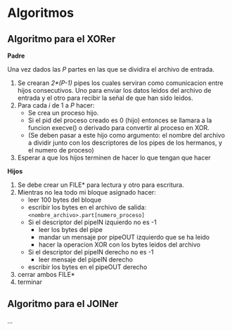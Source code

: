 Algoritmos
==========

Algoritmo para el XORer
-----------------------

__Padre__

Una vez dados las _P_ partes en las que se dividira el archivo de entrada.

1. Se crearan _2*(P-1)_ pipes los cuales serviran como comunicacion entre hijos
 consecutivos. Uno para enviar los datos leidos del archivo de entrada y el
 otro para recibir la señal de que han sido leidos.
2. Para cada _i_ de 1 a _P_ hacer:
	* Se crea un proceso hijo.
	* Si el pid del proceso creado es 0 (hijo) entonces se llamara a la funcion execve() o derivado para convertir al proceso en XOR.
	* (Se deben pasar a este hijo como argumento: el nombre del archivo a dividir junto con los descriptores de los pipes de los hermanos, y el numero de proceso)
3. Esperar a que los hijos terminen de hacer lo que tengan que hacer

__Hijos__

1. Se debe crear un FILE\* para lectura y otro para escritura.
2. Mientras no lea todo mi bloque asignado hacer:
	* leer 100 bytes del bloque
	* escribir los bytes en el archivo de salida: `<nombre_archivo>.part[numero_proceso]`
	* Si el descriptor del pipeIN izquierdo no es -1
		* leer los bytes del pipe
		* mandar un mensaje por pipeOUT izquierdo que se ha leido
		* hacer la operacion XOR con los bytes leidos del archivo
	* Si el descriptor del pipeIN derecho no es -1
		* leer mensaje del pipeIN derecho
	* escribir los bytes en el pipeOUT derecho
3. cerrar ambos FILE\*
4. terminar

Algoritmo para el JOINer
------------------------

...
